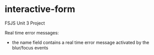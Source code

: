 # interactive-form
 FSJS Unit 3 Project

Real time error messages:
- the name field contains a real time error message activated by the blur/focus events


